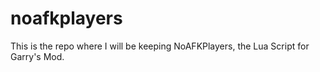 # noafkplayers
This is the repo where I will be keeping NoAFKPlayers, the Lua Script for Garry's Mod.
